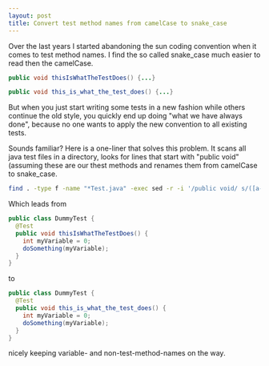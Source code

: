 ```yaml
---
layout: post
title: Convert test method names from camelCase to snake_case
---
```


Over the last years I started abandoning the sun coding convention when it comes to test method names.
I find the so called snake_case much easier to read then the camelCase.

```java
public void thisIsWhatTheTestDoes() {...}

public void this_is_what_the_test_does() {...}
```

But when you just start writing some tests in a new fashion while others continue the old style, you quickly end up 
doing "what we have always done", because no one wants to apply the new convention to all existing tests.

Sounds familiar? Here is a one-liner that solves this problem. It scans all java test files in a directory, looks for lines that start with "public void" (assuming these are our thest methods and renames them from camelCase to snake_case.

```bash
find . -type f -name "*Test.java" -exec sed -r -i '/public void/ s/([a-z0-9])([A-Z])/\1_\L\2/g' {} \;
```

Which leads from

```java
public class DummyTest {
  @Test
  public void thisIsWhatTheTestDoes() {
    int myVariable = 0;
    doSomething(myVariable);
  }
}
```

to 

```java
public class DummyTest {
  @Test
  public void this_is_what_the_test_does() {
    int myVariable = 0;
    doSomething(myVariable);
  }
}
```

nicely keeping variable- and non-test-method-names on the way.

